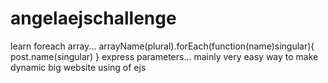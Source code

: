 # angelaejschallenge
learn foreach array... 
arrayName(plural).forEach(function(name)singular){
post.name(singular)
}
express parameters... 
mainly very easy way to make dynamic big website using of ejs
